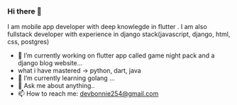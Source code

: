 ### Hi there 👋

I am mobile app developer with deep knowlegde in flutter .
I am also fullstack developer with experience in django stack(javascript, django, html, css, postgres)

- 🔭 I’m currently working on flutter app called game night pack and a django blog website...
- what i have mastered -> python, dart, java
- 🌱 I’m currently learning golang ...
- 💬 Ask me about anything..
- 📫 How to reach me: devbonnie254@gmail.com
